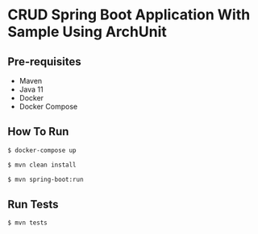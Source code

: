 # CRUD Spring Boot Application With Sample Using ArchUnit

## Pre-requisites

  - Maven
  - Java 11
  - Docker
  - Docker Compose

## How To Run


```sh
$ docker-compose up
```
```sh
$ mvn clean install
```
```sh
$ mvn spring-boot:run
```
## Run Tests

```sh
$ mvn tests
```

